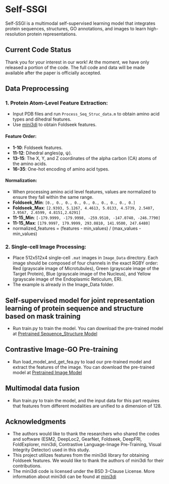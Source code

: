 # Self-SSGI
Self-SSGI is a multimodal self-supervised learning model that integrates protein sequences, structures, GO annotations, and images to learn high-resolution protein representations.

## Current Code Status
Thank you for your interest in our work! At the moment, we have only released a portion of the code. The full code and data will be made available after the paper is officially accepted.

## Data Preprocessing

### 1. Protein Atom-Level Feature Extraction:
- Input PDB files and run `Process_Seq_Struc_data.m` to obtain amino acid types and dihedral features.
- Use [mini3di](https://github.com/althonos/mini3di) to obtain Foldseek features.

#### Feature Order:
- **1-10**: Foldseek features.
- **11-12**: Dihedral angles(φ, ψ).
- **13-15**: The X, Y, and Z coordinates of the alpha carbon (CA) atoms of the amino acids.
- **16-35**: One-hot encoding of amino acid types.

#### Normalization:
- When processing amino acid level features, values are normalized to ensure they fall within the same range.
- **Foldseek_Min**: `[0., 0., 0., 0., 0., 0., 0., 0., 0., 0.]`
- **Foldseek_Max**: `[2.9393, 5.1267, 4.4613, 5.0133, 4.5739, 2.5407, 3.9567, 2.6599, 4.8151,2.6291]`
- **11-15_Min**: `[-179.9999, -179.9998, -259.9510, -147.0740, -246.7790]`
- **11-15_Max**: `[179.9997, 179.9999, 293.0810, 141.9500, 247.6480]`
- normalized_features = (features - min_values) / (max_values - min_values)

### 2. Single-cell Image Processing:
- Place 512x512x4 single-cell `.mat` images in `Image_Data` directory. Each image should be composed of four channels in the exact RGBY order: Red (grayscale image of Microtubules), Green (grayscale image of the Target Protein), Blue (grayscale image of the Nucleus), and Yellow (grayscale image of the Endoplasmic Reticulum, ER).
- The example is already in the Image_Data folder.
  
## Self-supervised model for joint representation learning of protein sequence and structure based on mask training
- Run train.py to train the model. You can download the pre-trained model at [Pretrained Sequence_Structure Model](https://huggingface.co/Maureen123/Self-SSGI/blob/main/Self-SSGI_Pretrained%20Sequence_Structure%20Model.pkl)
## Contrastive Image-GO Pre-training
- Run load_model_and_get_fea.py to  load our pre-trained model and extract the features of the image. You can download the pre-trained model at [Pretrained Image Model](https://huggingface.co/Maureen123/Self-SSGI/blob/main/Self-SSGI_Pretrained_Image_Model.pkl)
  
## Multimodal data fusion
- Run train.py to train the model, and the input data for this part requires that features from different modalities are unified to a dimension of 128.

## Acknowledgments
- The authors would like to thank the researchers who shared the codes and software (ESM2, DeepLoc2, GearNet, Foldseek, DeepFRI, FoldExplorer, mini3di, Contrastive Language-Image Pre-Training, Visual Integrity Detector) used in this study. 
- This project utilizes features from the mini3di library for obtaining Foldseek features. We would like to thank the authors of mini3di for their contributions. 
- The mini3di code is licensed under the BSD 3-Clause License. More information about mini3di can be found at [mini3di](https://github.com/althonos/mini3di)

